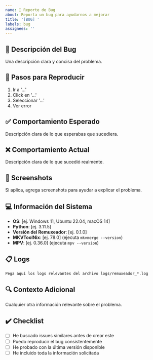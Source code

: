 ```yaml
---
name: 🐛 Reporte de Bug
about: Reporta un bug para ayudarnos a mejorar
title: '[BUG] '
labels: bug
assignees: ''
---
```


## 🐛 Descripción del Bug

Una descripción clara y concisa del problema.

## 📝 Pasos para Reproducir

1. Ir a '...'
2. Click en '...'
3. Seleccionar '...'
4. Ver error

## ✅ Comportamiento Esperado

Descripción clara de lo que esperabas que sucediera.

## ❌ Comportamiento Actual

Descripción clara de lo que sucedió realmente.

## 📸 Screenshots

Si aplica, agrega screenshots para ayudar a explicar el problema.

## 💻 Información del Sistema

- **OS**: [ej. Windows 11, Ubuntu 22.04, macOS 14]
- **Python**: [ej. 3.11.5]
- **Versión del Remuxeador**: [ej. 0.1.0]
- **MKVToolNix**: [ej. 78.0] (ejecuta `mkvmerge --version`)
- **MPV**: [ej. 0.36.0] (ejecuta `mpv --version`)

## 📋 Logs

```
Pega aquí los logs relevantes del archivo logs/remuxeador_*.log
```

## 🔍 Contexto Adicional

Cualquier otra información relevante sobre el problema.

## ✔️ Checklist

- [ ] He buscado issues similares antes de crear este
- [ ] Puedo reproducir el bug consistentemente
- [ ] He probado con la última versión disponible
- [ ] He incluido toda la información solicitada
